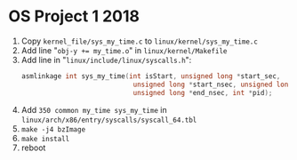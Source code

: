 # OS Project 1 2018

1. Copy `kernel_file/sys_my_time.c` to `linux/kernel/sys_my_time.c`
2. Add line "`obj-y += my_time.o`" in `linux/kernel/Makefile`
3. Add line in "`linux/include/linux/syscalls.h`":
    ```c
    asmlinkage int sys_my_time(int isStart, unsigned long *start_sec,
                                unsigned long *start_nsec, unsigned long *end_sec,
                                unsigned long *end_nsec, int *pid);
    ```
4. Add `350 common my_time sys_my_time` in `linux/arch/x86/entry/syscalls/syscall_64.tbl`
5. `make -j4 bzImage`
6. `make install`
7. reboot
